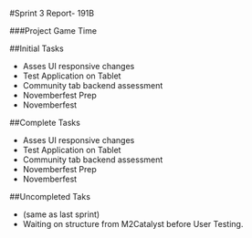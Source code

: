 
#Sprint 3 Report- 191B

###Project Game Time

##Initial Tasks
+ Asses UI responsive changes
+ Test Application on Tablet
+ Community tab backend assessment
+ Novemberfest Prep
+ Novemberfest

##Complete Tasks
+ Asses UI responsive changes
+ Test Application on Tablet
+ Community tab backend assessment
+ Novemberfest Prep
+ Novemberfest


##Uncompleted Taks
+ (same as last sprint)
+ Waiting on structure from M2Catalyst before User Testing.

